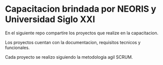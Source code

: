 # Capacitacion brindada por NEORIS y Universidad Siglo XXI

En el siguiente repo compartire los proyectos que realize en la capacitacion.

Los proyectos cuentan con la documentacion, requisitos tecnicos y funcionales.

Cada proyecto se realizo siguiendo la metodologia agil SCRUM.
